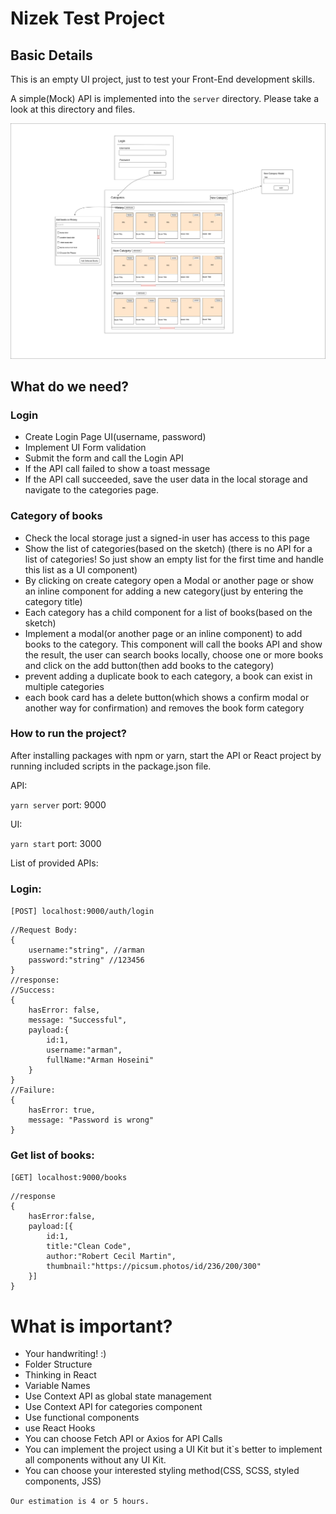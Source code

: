 # Nizek Test Project

## Basic Details

This is an empty UI project, just to test your Front-End development skills.

A simple(Mock) API is implemented into the `server` directory. Please take a look at this directory and files.

![image info](./nizek_test_sketch.png)

## What do we need?

### Login

- Create Login Page UI(username, password)
- Implement UI Form validation
- Submit the form and call the Login API
- If the API call failed to show a toast message
- If the API call succeeded, save the user data in the local storage and navigate to the categories page.

### Category of books

- Check the local storage just a signed-in user has access to this page
- Show the list of categories(based on the sketch) (there is no API for a list of categories! So just show an empty list for the first time and handle this list as a UI component)
- By clicking on create category open a Modal or another page or show an inline component for adding a new category(just by entering the category title)
- Each category has a child component for a list of books(based on the sketch)
- Implement a modal(or another page or an inline component) to add books to the category. This component will call the books API and show the result, the user can search books locally, choose one or more books and click on the add button(then add books to the category)
- prevent adding a duplicate book to each category, a book can exist in multiple categories
- each book card has a delete button(which shows a confirm modal or another way for confirmation) and removes the book form category

### How to run the project?

After installing packages with npm or yarn, start the API or React project by running included scripts in the package.json file.

API:

`yarn server` port: 9000

UI:

`yarn start` port: 3000

List of provided APIs:

### Login:

`[POST] localhost:9000/auth/login`

```
//Request Body:
{
    username:"string", //arman
    password:"string" //123456
}
//response:
//Success:
{
    hasError: false,
    message: "Successful",
    payload:{
        id:1,
        username:"arman",
        fullName:"Arman Hoseini"
    }
}
//Failure:
{
    hasError: true,
    message: "Password is wrong"
}
```

### Get list of books:

`[GET] localhost:9000/books`

```
//response
{
    hasError:false,
    payload:[{
        id:1,
        title:"Clean Code",
        author:"Robert Cecil Martin",
        thumbnail:"https://picsum.photos/id/236/200/300"
    }]
}
```

# What is important?

- Your handwriting! :)
- Folder Structure
- Thinking in React
- Variable Names
- Use Context API as global state management
- Use Context API for categories component
- Use functional components
- use React Hooks
- You can choose Fetch API or Axios for API Calls
- You can implement the project using a UI Kit but it`s better to implement all components without any UI Kit.
- You can choose your interested styling method(CSS, SCSS, styled components, JSS)

`Our estimation is 4 or 5 hours.`
